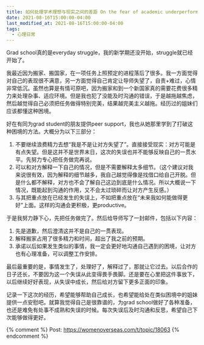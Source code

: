 ```yaml
---
title: 如何处理学术理想与现实之间的差距 On the fear of academic underperformane 
date: 2021-08-16T15:00:00-04:00
last_modified_at: 2021-08-16T15:00:00-04:00
tags:
  - 心理日常
---
```


Grad school真的是everyday struggle，我的新学期还没开始，struggle就已经开始了。

我最近因为搬家、搬国家，在一项任务上照预定的进程落后了很多。我一方面觉得对自己的表现很不满意，另一方面觉得自己肯定让导师失望了，自责+难过，心情非常低沉。虽然也算是有情可原吧，因为搬家和到一个新国家真的需要花费很多精力来处理杂事、适应环境。但是我也犯了没能及时沟通的错误，于是越拖越焦虑，然后越觉得自己必须把任务做得特别完美，结果越完美主义越拖。经历过的姐妹们应该都懂这种困境。

好在有同为grad student的朋友提供peer support，我也从她那里学到了打破这种困境的方法。大概分为以下三部分：

1. 不要继续浪费精力去想“我是不是让对方失望了”。直接接受现实：对方可能是有点失望。但是这并不是世界末日，这次的失误也并不能够反映自己的一贯水平。先努力专心把任务做完再说。
2. 可以和对方解释一下自己的情况，但是不需要解释太多细节。（这个建议对我来说很有效，因为解释的细节越多，我自己越觉得像是找借口给自己开脱。但是什么都不解释，对方也不会了解自己这边到底是什么情况。所以大概说一下情况，既能起到沟通的作用，又不会太过琐碎而让对方产生反感。）
3. 与其把重点放在已经发生的失误上，不如把重点放在“未来我如何能做得更好”上面。这样的沟通会更积极，更productive。

于是我努力静下心，先把任务做完了。然后给导师写了一封邮件，包括以下内容：

1. 先是道歉，然后澄清这并不是自己的一贯表现。
2. 解释搬家占用了很多精力和时间，超出了我之前的预期。
3. 承诺以后如果发生类似的事情，我一定会更好地沟通自己遇到的困境，让对方也有心理准备，可以调整工作安排。

最后最重要的是，事情发生了，处理好了，解释过了，那就让它过去。以后合作的日子还长，不要因为这一个失误从此变得畏手畏脚。还是要在心里把这件事放下，以后继续好好表现，从失误中成长，然后给对方留下更多正面的印象。

记录一下这次的经历，希望能够帮助自己成长，也希望能给处在类似困境中的姐妹提供一点安慰吧。就算我觉得自己是很靠谱的，为grad school做好了各种准备，也还是难免有处事不成熟和失误的时候。每次失误后及时沟通和反思，希望自己下次能够做得更好。

{% comment %}
Post: https://womenoverseas.com/t/topic/18063
{% endcomment %}

